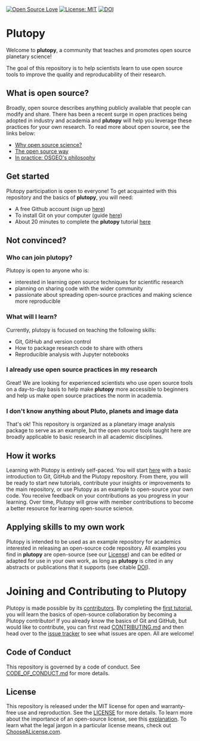 [![Open Source Love](https://badges.frapsoft.com/os/v1/open-source.svg?v=103)](https://github.com/ellerbrock/open-source-badges/)
[![License: MIT](https://img.shields.io/badge/License-MIT-green.svg)](https://opensource.org/licenses/MIT)
[![DOI](https://zenodo.org/badge/160094716.svg)](https://zenodo.org/badge/latestdoi/160094716)

# Plutopy 

Welcome to **plutopy**, a community that teaches and promotes open source planetary science!

The goal of this repository is to help scientists learn to use open source tools to improve the quality and reproducability of their research.

## What is open source?
Broadly, open source describes anything publicly available that people can modify and share. There has been a recent surge in open practices being adopted in industry and academia and **plutopy** will help you leverage these practices for your own research. To read more about open source, see the links below:

- [Why open source science?](https://opensource.com/resources/open-science)
- [The open source way](https://opensource.com/open-source-way)
- [In practice: OSGEO's philosophy](https://www.osgeo.org/about/what-is-open-source/)

## Get started
Plutopy participation is open to everyone! To get acquainted with this repository and the basics of **plutopy**, you will need:

- A free Github account (sign up [here](https://github.com/join))
- To install Git on your computer (guide [here](https://www.atlassian.com/git/tutorials/install-git#windows))
- About 20 minutes to complete the **plutopy** tutorial [here](https://github.com/cjtu/plutopy/issues/1)

## Not convinced?

### Who can join plutopy?
Plutopy is open to anyone who is:

- interested in learning open source techniques for scientific research
- planning on sharing code with the wider community
- passionate about spreading open-source practices and making science more reproducible

### What will I learn?
Currently, plutopy is focused on teaching the following skills:

- Git, GitHub and version control
- How to package research code to share with others
- Reproducible analysis with Jupyter notebooks

### I already use open source practices in my research
Great! We are looking for experienced scientists who use open source tools on a day-to-day basis to help make **plutopy** more accessible to beginners and help us make open source practices the norm in academia.

### I don't know anything about Pluto, planets and image data
That's ok! This repository is organized as a planetary image analysis package to serve as an example, but the open source tools taught here are broadly applicable to basic research in all academic disciplines.

## How it works
Learning with Plutopy is entirely self-paced. You will start [here](https://github.com/cjtu/plutopy/issues/1) with a basic introduction to Git, GitHub and the Plutopy repository. From there, you will be ready to start new tutorials, contribute your insights or improvements to the main repository, or use Plutopy as an example to open-source your own code. You receive feedback on your contributions as you progress in your learning. Over time, Plutopy will grow with member contributions to become a better resource for learning open-source science.

## Applying skills to my own work
Plutopy is intended to be used as an example repository for academics interested in releasing an open-source code repository. All examples you find in **plutopy** are open-source (see our [License](#License)) and can be edited or adapted for use in your own work, as long as **plutopy** is cited in any abstracts or publications that it supports (see citable [DOI](https://zenodo.org/badge/latestdoi/160094716)). 

# Joining and Contributing to Plutopy
Plutopy is made possible by its [contributors](./CONTRIBUTORS.md). By completing the [first tutorial](https://github.com/cjtu/plutopy/issues/1), you will learn the basics of open-source collaboration by becoming a Plutopy contributor! If you already know the basics of Git and GitHub, but would like to contribute, you can first read [CONTRIBUTING.md](./CONTRIBUTING.md) and then head over to the [issue tracker](https://github.com/cjtu/plutopy/issues) to see what issues are open. All are welcome!

## Code of Conduct
This repository is governed by a code of conduct. See [CODE_OF_CONDUCT.md](./CODE_OF_CONDUCT.md) for more details.

## License
This repository is released under the MIT license for open and warranty-free use and reproduction. See the [LICENSE](./LICENSE) for more details. To learn more about the importance of an open-source license, see this [explanation](https://choosealicense.com/no-permission/). To learn what the legal jargon in a particular license means, check out [ChooseALicense.com](https://choosealicense.com).

